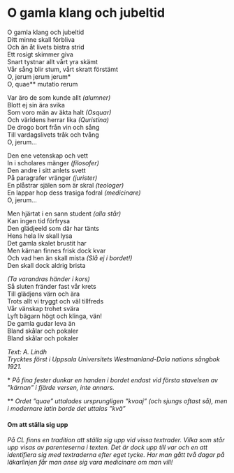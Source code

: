 # O gamla klang och jubeltid
O gamla klang och jubeltid  
Ditt minne skall förbliva  
Och än åt livets bistra strid  
Ett rosigt skimmer giva  
Snart tystnar allt vårt yra skämt  
Vår sång blir stum, vårt skratt förstämt  
O, jerum jerum jerum*  
O, quae** mutatio rerum  

Var äro de som kunde allt *(alumner)*  
Blott ej sin ära svika  
Som voro män av äkta halt *(Osquar)*  
Och världens herrar lika *(Quristina)*  
De drogo bort från vin och sång  
Till vardagslivets tråk och tvång  
O, jerum...  

Den ene vetenskap och vett  
In i scholares mänger *(filosofer)*  
Den andre i sitt anlets svett  
På paragrafer vränger *(jurister)*  
En plåstrar själen som är skral *(teologer)*  
En lappar hop dess trasiga fodral *(medicinare)*  
O, jerum...  

Men hjärtat i en sann student *(alla står)*  
Kan ingen tid förfrysa  
Den glädjeeld som där har tänts  
Hens hela liv skall lysa  
Det gamla skalet brustit har  
Men kärnan finnes frisk dock kvar  
Och vad hen än skall mista *(Slå ej i bordet!)*  
Den skall dock aldrig brista  

*(Ta varandras händer i kors)*  
Så sluten fränder fast vår krets  
Till glädjens värn och ära  
Trots allt vi tryggt och väl tillfreds  
Vår vänskap trohet svära  
Lyft bägarn högt och klinga, vän!  
De gamla gudar leva än  
Bland skålar och pokaler  
Bland skålar och pokaler  

*Text: A. Lindh  
Trycktes först i Uppsala Universitets Westmanland-Dala nations sångbok 1921.*  

\* *På fina fester dunkar en handen i bordet endast vid första stavelsen av ”kärnan” i fjärde versen, inte annars.*  

\*\* *Ordet ”quae” uttalades ursprungligen ”kvaaj” (och sjungs oftast så), men i modernare latin borde det uttalas ”kvä”*  
#### Om att ställa sig upp
*På CL finns en tradition att ställa sig upp vid vissa textrader. Vilka som står upp visas av parenteserna i texten. Det är dock upp till var och en att identifiera sig med textraderna efter eget tycke. Har man gått två dagar på läkarlinjen får man anse sig vara medicinare om man vill!*  